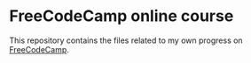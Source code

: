 # FreeCodeCamp online course

This repository contains the files related to my own progress on [FreeCodeCamp](http://www.freecodecamp.com).